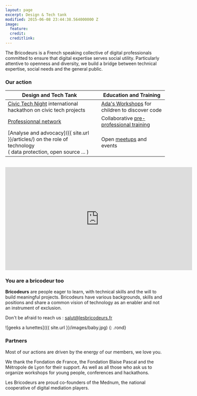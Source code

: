 ```yaml
---
layout: page
excerpt: Design & Tech tank
modified: 2015-06-08 23:44:38.564000000 Z
image:
  feature: 
  credit: 
  creditlink: 
---
```


The Bricodeurs is a French speaking collective of digital professionals committed to ensure that digital expertise serves social utility. Particularly attentive to openness and diversity, we build a bridge between technical expertise, social needs and the general public.


### Our action

| Design and Tech Tank	| | Education and Training	|
|---	|--- |---	|
|[Civic Tech Night](https://nuitcodecitoyen.org) international hackathon on civic tech projects 	| | [Ada's Workshops]({{site.url}}/AteliersdAda/) for children to discover code |
| [Professionnal network](https://join.slack.com/t/bricodeurs/shared_invite/enQtMjk4MDg1NTIxMDI4LWU1MjRhMjlmYmYyYmM3MGRhNjg3YjIzMGRiMzk0YjE4OTYyYzUxZWFkMDE1MTZiZTRiOTBhYTA4YTQ5YTA2NTY)  	| | Collaborative [pre-professional training]({{site.url}}/preecoledunumerique/) 	|
|[Analyse and advocacy]({{ site.url }}/articles/) on the role of technology <br>( data protection, open source ... ) 	| | Open [meetups](https://pro.meetup.com/fr-FR/pro/les-bricodeurs/) and events	|

<br>
<div><iframe src="https://www.facebook.com/plugins/video.php?href=https%3A%2F%2Fwww.facebook.com%2Flesbricodeurs%2Fvideos%2F290466934626200%2F&show_text=0&width=590" width="590" height="325" style="border:none;overflow:hidden;display:block;margin:0 auto" scrolling="no" frameborder="0" allowTransparency="true" allowFullScreen="true"></iframe></div>	

### You are a bricodeur too

**Bricodeurs** are people eager to learn, with technical skills and the will to build meaningful projects. Bricodeurs have various backgrounds, skills and positions and share a common vision of technology as an enabler and not an instrument of exclusion.

Don't be afraid to reach us :  <a href="mailto:salut@lesbricodeurs.fr">salut@lesbricodeurs.fr</a>

![geeks a lunettes]({{ site.url }}/images/baby.jpg)
{: .rond}

### Partners

Most of our actions are driven by the energy of our members, we love you.

We thank the Fondation de France, the Fondation Blaise Pascal and the Métropole de Lyon for their support. As well as all those who ask us to organize workshops for young people, conferences and hackathons.

Les Bricodeurs are proud co-founders of the Mednum, the national cooperative of digital mediation players.